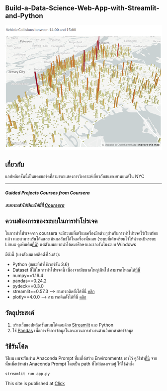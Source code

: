 ## Build-a-Data-Science-Web-App-with-Streamlit-and-Python
<img width="1792" alt="Cover" src="Capture.PNG">

## เกี่ยวกับ
แอปพลิเคชั่นนี้เป็นแดชบอร์ดที่สามารถเเสดงการวิเคราะห์เกี่ยวกับชนของยานยนต์ใน NYC

---
##### Guided Projects Courses from Coursera
##### สามารถเข้าไปเรียนได้ที่นี่ [Coursera](https://www.coursera.org/projects/data-science-streamlit-python)


## ความต้องการของระบบในการทำโปรเจค
ในการทำโปรเจคจาก coursera จะมีระบบที่เตรียมเครื่องมือต่างๆสำหรับการทำโปรเจคไว้เรียบร้อยเเล้ว เเละสามารถรันโค้ดเเละเห้นผลลัพธ์ได้ในเครื่องนั้นเลย (ระบบที่เค้าเตรียมไว้ให้น่าจะเป้นระบบ Linux ดูเพิ่มเติม[ที่นี่](https://rhyme.com/)) เเต่ตัวผมอยากนำโค้ดมาศึกษาเเละรองรันในระบบ Windows 

มีดังนี้ (บางตัวผมเคยติดตั้งไว้เเล้ว):
* Python (ขณะที่ทำใช้เวอร์ชัน 3.6) 
* Dataset ที่ใช้ในการทำโปรเจคนี้ เนื่องจากมีขนาดใหญ่เกินไป สามารถโหลดได้[ที่นี่](https://drive.google.com/drive/folders/1RF_t2dK4nSKE0y6_lSqnEG4vdRExUkU7?usp=sharing)
* numpy==1.16.4
* pandas==0.24.2
* pydeck==0.3.0
* streamlit==0.57.3 --> สามารถติดตั้งได้ที่นี่ [คลิก](https://docs.streamlit.io/en/latest/troubleshooting/clean-install.html)
* plotly==4.0.0 --> สามารถติดตั้งได้ที่นี่ [คลิก](https://pypi.org/project/plotly-express/)



## วัตถุประสงค์
1. สร้างเว็บแอปพลิเคชันแบบโต้ตอบด้วย [Streamlit](https://www.streamlit.io/) และ Python
2. ใช้ [Pandas](https://pandas.pydata.org/) เพื่อการจัดการข้อมูลในกระบวนการทำงานด้านวิทยาศาสตร์ข้อมูล


## วิธีรันโค้ด
วิธีผม ผมจะรันผ่าน Anaconda Prompt ที่ผมได้สร้าง Environments เอาไว้ ดูวิธีทำ[ที่นี่](https://docs.anaconda.com/anaconda/navigator/getting-started/#managing-environments)
จากนั้นเมื่อเข้าหน้า Anaconda Prompt โดยเป็น path ที่ไฟล์ของเราอยู่ 
ให้ใช้คำสั่ง 

```py 
streamlit run app.py
```

This site is published at [Click](https://aattawut.github.io/Build-a-Data-Science-Web-App-with-Streamlit-and-Python/)
